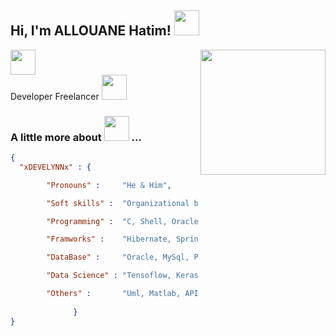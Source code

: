 <h2> Hi, I'm  ALLOUANE Hatim! 
  <img src="https://media.giphy.com/media/gKTrvcXJMCpYn80V6R/giphy.gif?cid=ecf05e47duxj6qnzirr77aoyjgiisy7t2norghr5t669jx9d&rid=giphy.gif&ct=s" width="40">
</h2>
<img align='right' src="https://media.giphy.com/media/S8ZHY5Y9ULhSAGPg50/source.gif" width="200">
<!--<p><em>Embedded IoT ENGINEERING STUDENT at <a href="http://ensias.um5.ac.ma/">National School For Computer Science (ENSIAS)</a>-->
<img class="align-bottom" src="https://media.giphy.com/media/xlCMfgDZjnA589CzCB/giphy.gif?cid=ecf05e47pkkfz1xant62wjdsh9jf81840fok3m1zz5dnyo0u&rid=giphy.gif&ct=s" width="40"></br>Developer Freelancer 
<img src="https://media.giphy.com/media/WUlplcMpOCEmTGBtBW/giphy.gif" width="40"> 
</em></p>

###  A little more about <img class="align-bottom" src="https://media.giphy.com/media/fTsZNbPQxJWtor2LXE/giphy.gif?cid=ecf05e47c0leegww5b2a8psprbt1hs5a9ac3lph17imouaaw&rid=giphy.gif&ct=ts" width="40"> ...  

```Json
{
  "xDEVELYNNx" : {

        "Pronouns" :     "He & Him",

        "Soft skills" :  "Organizational behavior, strong interpersonal skills, challenging, innovative",

        "Programming" :  "C, Shell, Oracle, Python, Java, Jee, Jsf, Jsp, Swing, Primefaces, Php",

        "Framworks" :    "Hibernate, Spring IOC, Flask, Django, RestFramework API Django, Bootstrap",

        "DataBase" :     "Oracle, MySql, PL/Sql",

        "Data Science" : "Tensoflow, Keras, Machine Learning, OpenCV",

        "Others" :       "Uml, Matlab, API",
        
              } 
}
```
